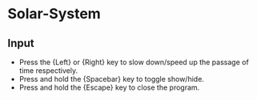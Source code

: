 # Solar-System

## Input
- Press the {Left} or {Right} key to slow down/speed up the passage of time respectively.
- Press and hold the {Spacebar} key to toggle show/hide.
- Press and hold the {Escape} key to close the program.